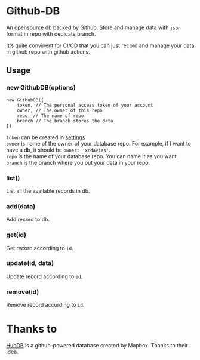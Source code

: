 # Github-DB

An opensource db backed by Github. Store and manage data with `json` format in repo with dedicate branch.  

It's quite convinent for CI/CD that you can just record and manage your data in github repo with github actions.

## Usage

### new GithubDB(options)
```
new GithubDB({
    token, // The personal access token of your account
    owner, // The owner of this repo
    repo, // The name of repo
    branch // The branch stores the data
})
```

`token` can be created in [settings](https://github.com/settings/tokens/new)  
`owner` is name of the owner of your database repo. For example, if I want to have a db, it should be `owner: 'xrdavies'`.  
`repo` is the name of your database repo. You can name it as you want.  
`branch` is the branch where you put your data in your repo.  

### list()
List all the available records in db.

### add(data)
Add record to db.

### get(id)
Get record according to `id`.

### update(id, data)
Update record according to `id`.

### remove(id)
Remove record according to `id`.


# Thanks to

[HubDB](https://github.com/mapbox/hubdb) is a github-powered database created by Mapbox. Thanks to their idea.